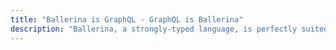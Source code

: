 ```yaml
---
title: "Ballerina is GraphQL - GraphQL is Ballerina"
description: "Ballerina, a strongly-typed language, is perfectly suited for GraphQL's declarative data fetching. With compile-time error handling, Ballerina ensures reliability and efficiency, making it an excellent choice for building robust and user-friendly GraphQL APIs. The similarity between Ballerina and GraphQL syntax enhances the development experience. Ballerina is an ideal choice for developers looking to build reliable, efficient, and intuitive GraphQL APIs."
---
```

